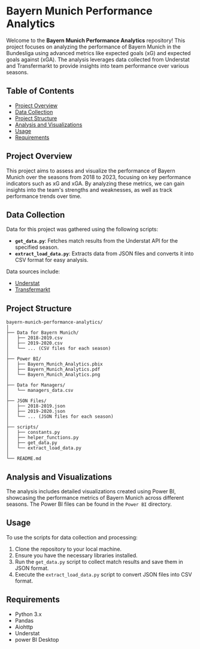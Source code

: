 # Bayern Munich Performance Analytics

Welcome to the **Bayern Munich Performance Analytics** repository! This project focuses on analyzing the performance of Bayern Munich in the Bundesliga using advanced metrics like expected goals (xG) and expected goals against (xGA). The analysis leverages data collected from Understat and Transfermarkt to provide insights into team performance over various seasons.

## Table of Contents
- [Project Overview](#project-overview)
- [Data Collection](#data-collection)
- [Project Structure](#project-structure)
- [Analysis and Visualizations](#analysis-and-visualizations)
- [Usage](#usage)
- [Requirements](#requirements)

## Project Overview
This project aims to assess and visualize the performance of Bayern Munich over the seasons from 2018 to 2023, focusing on key performance indicators such as xG and xGA. By analyzing these metrics, we can gain insights into the team's strengths and weaknesses, as well as track performance trends over time.

## Data Collection
Data for this project was gathered using the following scripts:
- **`get_data.py`**: Fetches match results from the Understat API for the specified season.
- **`extract_load_data.py`**: Extracts data from JSON files and converts it into CSV format for easy analysis.

Data sources include:
- [Understat](https://understat.com/)
- [Transfermarkt](https://www.transfermarkt.com/)

## Project Structure
```
bayern-munich-performance-analytics/
│
├── Data for Bayern Munich/
│   ├── 2018-2019.csv
│   ├── 2019-2020.csv
│   └── ... (CSV files for each season)
│
├── Power BI/
│   ├── Bayern_Munich_Analytics.pbix
│   ├── Bayern_Munich_Analytics.pdf
│   └── Bayern_Munich_Analytics.png
│
├── Data for Managers/
│   └── managers_data.csv
│
├── JSON Files/
│   ├── 2018-2019.json
│   ├── 2019-2020.json
│   └── ... (JSON files for each season)
│
├── scripts/
│   ├── constants.py
│   ├── helper_functions.py
│   ├── get_data.py
│   └── extract_load_data.py
│
└── README.md
```

## Analysis and Visualizations
The analysis includes detailed visualizations created using Power BI, showcasing the performance metrics of Bayern Munich across different seasons. The Power BI files can be found in the `Power BI` directory.

## Usage
To use the scripts for data collection and processing:
1. Clone the repository to your local machine.
2. Ensure you have the necessary libraries installed.
3. Run the `get_data.py` script to collect match results and save them in JSON format.
4. Execute the `extract_load_data.py` script to convert JSON files into CSV format.

## Requirements
- Python 3.x
- Pandas
- Aiohttp
- Understat
- power BI Desktop 


